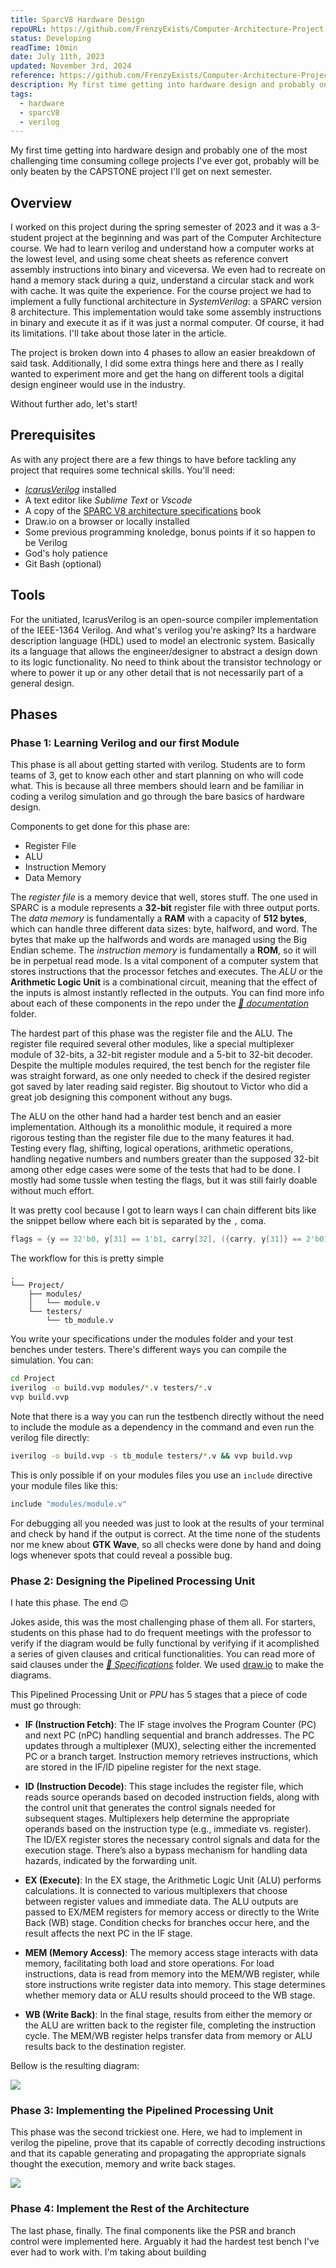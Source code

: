 ```yaml
---
title: SparcV8 Hardware Design
repoURL: https://github.com/FrenzyExists/Computer-Architecture-Project-SPARC
status: Developing
readTime: 10min
date: July 11th, 2023
updated: November 3rd, 2024
reference: https://github.com/FrenzyExists/Computer-Architecture-Project-SPARC
description: My first time getting into hardware design and probably one of the most challenging and time consuming college projects I've ever got
tags:
  - hardware
  - sparcV8
  - verilog
---
```


My first time getting into hardware design and probably one of the most challenging time consuming college projects I've ever got, probably will be only beaten by the CAPSTONE project I'll get on next semester.

## Overview

I worked on this project during the spring semester of 2023 and it was a 3-student project at the beginning and was part of the Computer Architecture course. We had to learn verilog and understand how a computer works at the lowest level, and using some cheat sheets as reference convert assembly instructions into binary and viceversa. We even had to recreate on hand a memory stack during a quiz, understand a circular stack and work with cache. It was quite the experience. For the course project we had to implement a fully functional architecture in *SystemVerilog*: a SPARC version 8 architecture. This implementation would take some assembly instructions in binary and execute it as if it was just a normal computer. Of course, it had its limitations. I'll take about those later in the article.

The project is broken down into 4 phases to allow an easier breakdown of said task. Additionally, I did some extra things here and there as I really wanted to experiment more and get the hang on different tools a digital design engineer would use in the industry.

Without further ado, let's start!

## Prerequisites

As with any project there are a few things to have before tackling any project that requires some technical skills. You'll need:

- *[IcarusVerilog]()* installed
- A text editor like *Sublime Text* or *Vscode*
- A copy of the [SPARC V8 architecture specifications]() book
- Draw.io on a browser or locally installed
- Some previous programming knoledge, bonus points if it so happen to be Verilog
- God's holy patience
- Git Bash (optional)

## Tools

For the unitiated, IcarusVerilog is an open-source compiler implementation of the IEEE-1364 Verilog. And what's verilog you're asking? Its a hardware description language (HDL) used to model an electronic system. Basically its  a language that allows the engineer/designer to abstract a design down to its logic functionality. No need to think about the transistor technology or where to power it up or any other detail that is not necessarily part of a general design.

## Phases

### Phase 1: Learning Verilog and our first Module

This phase is all about getting started with verilog. Students are to form teams of 3, get to know each other and start planning on who will code what. This is because all three members should learn and be familiar in coding a verilog simulation and go through the bare basics of hardware design.

Components to get done for this phase are:
- Register File
- ALU
- Instruction Memory
- Data Memory

The *register file* is a memory device that well, stores stuff.  The one used in SPARC is a module represents a **32-bit** register file with three output ports. The *data memory* is fundamentally a **RAM** with a capacity of **512 bytes**, which can handle three different data sizes: byte, halfword, and word. The bytes that make up the halfwords and words are managed using the Big Endian scheme. The *instruction memory* is fundamentally a **ROM**, so it will be in perpetual read mode. Is a vital component of a computer system that stores instructions that the processor fetches and executes. The *ALU* or the **Arithmetic Logic Unit**  is a combinational circuit, meaning that the effect of the inputs is almost instantly reflected in the outputs. You can find more info about each of these components in the repo under the *[📁 documentation](https://github.com/FrenzyExists/Computer-Architecture-Project-SPARC/tree/phase-4/documentation)* folder.

The hardest part of this phase was the register file and the ALU. The register file required several other modules, like a special multiplexer module of 32-bits, a 32-bit register module and a 5-bit to 32-bit decoder. Despite the multiple modules required, the test bench for the register file was straight forward, as one only needed to check if the desired register got saved by later reading said register. Big shoutout to Victor who did a great job designing this component without any bugs.

The ALU on the other hand had a harder test bench and an easier implementation. Although its a monolithic module, it required a more rigorous testing than the register file due to the many features it had. Testing every flag, shifting, logical operations, arithmetic operations, handling negative numbers and numbers greater than the supposed 32-bit among other edge cases were some of the tests that had to be done. I mostly had some tussle when testing the flags, but it was still fairly doable without much effort.

It was pretty cool because I got to learn ways I can chain different bits like the snippet bellow where each bit is separated by the `,` coma. 

```verilog
flags = {y == 32'b0, y[31] == 1'b1, carry[32], ({carry, y[31]} == 2'b01)};
```

The workflow for this is pretty simple

```
.
└── Project/
    ├── modules/
    │   └── module.v
    └── testers/
        └── tb_module.v
```

You write your specifications under the modules folder and your test benches under testers. There's different ways you can compile the simulation. You can:

```bash
cd Project
iverilog -o build.vvp modules/*.v testers/*.v 
vvp build.vvp
```

Note that there is a way you can run the testbench directly without the need to include the module as a dependency in the command and even run the verilog file directly:

```bash
iverilog -o build.vvp -s tb_module testers/*.v && vvp build.vvp
```

This is only possible if on your modules files you use an `include` directive your module files like this:

```verilog
include "modules/module.v"
```

For debugging all you needed was just to look at the results of your terminal and check by hand if the output is correct. At the time none of the students nor me knew about **GTK Wave**, so all checks were done by hand and doing logs whenever spots that could reveal a possible bug.

### Phase 2: Designing the Pipelined Processing Unit

I hate this phase. The end 🙃

Jokes aside, this was the most challenging phase of them all. For starters, students on this phase had to do frequent meetings with the professor to verify if the diagram would be fully functional by verifying if it acomplished a series of given clauses and critical functionalities. You can read more of said clauses under the *[📁  Specifications](https://github.com/FrenzyExists/Computer-Architecture-Project-SPARC/tree/phase-4/documentation/specifications)* folder. We used [draw.io](http://drawio.com) to make the diagrams. 

This Pipelined Processing Unit or *PPU* has 5 stages that a piece of code must go through:

- **IF (Instruction Fetch)**: The IF stage involves the Program Counter (PC) and next PC (nPC) handling sequential and branch addresses. The PC updates through a multiplexer (MUX), selecting either the incremented PC or a branch target. Instruction memory retrieves instructions, which are stored in the IF/ID pipeline register for the next stage.
  
- **ID (Instruction Decode)**: This stage includes the register file, which reads source operands based on decoded instruction fields, along with the control unit that generates the control signals needed for subsequent stages. Multiplexers help determine the appropriate operands based on the instruction type (e.g., immediate vs. register). The ID/EX register stores the necessary control signals and data for the execution stage. There’s also a bypass mechanism for handling data hazards, indicated by the forwarding unit.
  
- **EX (Execute)**: In the EX stage, the Arithmetic Logic Unit (ALU) performs calculations. It is connected to various multiplexers that choose between register values and immediate data. The ALU outputs are passed to EX/MEM registers for memory access or directly to the Write Back (WB) stage. Condition checks for branches occur here, and the result affects the next PC in the IF stage.
  
- **MEM (Memory Access)**: The memory access stage interacts with data memory, facilitating both load and store operations. For load instructions, data is read from memory into the MEM/WB register, while store instructions write register data into memory. This stage determines whether memory data or ALU results should proceed to the WB stage.
  
- **WB (Write Back)**: In the final stage, results from either the memory or the ALU are written back to the register file, completing the instruction cycle. The MEM/WB register helps transfer data from memory or ALU results back to the destination register.

Bellow is the resulting diagram:

![](https://github.com/FrenzyExists/Computer-Architecture-Project-SPARC/blob/phase-4/assets/sparc-v8-pipeline-processing-unit-diagram-Angel-Garcia-Victor-Blue-Victor-Barriera.jpg?raw=true)

### Phase 3: Implementing the Pipelined Processing Unit

This phase was the second trickiest one. Here, we had to implement in verilog the pipeline, prove that its capable of correctly decoding instructions and that its capable generating and propagating the appropriate signals thought the execution, memory and write back stages.

![](./verilog-p3.png)


### Phase 4: Implement the Rest of the Architecture

The last phase, finally. The final components like the PSR and branch control were implemented here. Arguably it had the hardest test bench I've ever had to work with. I'm taking about building